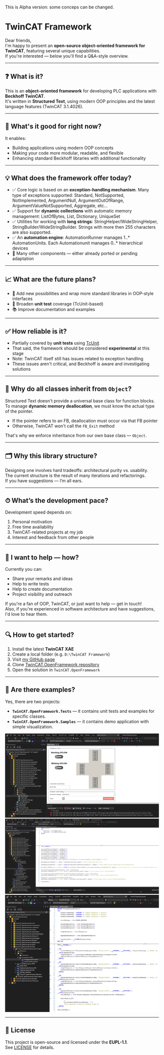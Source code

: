 This is Alpha version: some conceps can be changed.

# TwinCAT Framework

Dear friends,  
I'm happy to present an **open-source object-oriented framework for TwinCAT**, featuring several unique capabilities.  
If you're interested — below you'll find a Q&A-style overview.

---

## ❓ What is it?

This is an **object-oriented framework** for developing PLC applications with **Beckhoff TwinCAT**.  
It's written in **Structured Text**, using modern OOP principles and the latest language features (TwinCAT 3.1.4026).

---

## 🔧 What's it good for right now?

It enables:

- Building applications using modern OOP concepts
- Making your code more modular, readable, and flexible
- Enhancing standard Beckhoff libraries with additional functionality

---

## 💡 What does the framework offer today?

- ✅ Core logic is based on an **exception-handling mechanism**. Many type of exceptions supported: Standard, NotSupported, NotImplemented, ArgumentNull, ArgumentOutOfRange, ArgumentValueNotSupported, Aggregate, etc...
- ✅ Support for **dynamic collections** with automatic memory management: ListOfBytes, List, Dictionary, UniqueSet
- ✅ Utilities for working with **long strings**: StringHelper/WideStringHelper, StringBuilder/WideStringBuilder. Strings with more then 255 characters are also supported.
- ✅ An **automation engine**: AutomationRunner manages 1..* AutomationUnits. Each Automationunit manages 0..* hierarchical devices
- 🔧 Many other components — either already ported or pending adaptation

---

## 📈 What are the future plans?

- 🧱 Add new possibilities and wrap more standard libraries in OOP-style interfaces
- 🧪 Broaden **unit test** coverage (TcUnit-based)
- 📚 Improve documentation and examples

---

## ✅ How reliable is it?

- Partially covered by **unit tests** using [TcUnit](https://github.com/tcunit/TcUnit)
- That said, the framework should be considered **experimental** at this stage
- Note: TwinCAT itself still has issues related to exception handling
- These issues aren't critical, and Beckhoff is aware and investigating solutions

---

## 🧱 Why do all classes inherit from `Object`?

Structured Text doesn't provide a universal base class for function blocks.  
To manage **dynamic memory deallocation**, we must know the actual type of the pointer.

- If the pointer refers to an FB, deallocation must occur via that FB pointer
- Otherwise, TwinCAT won't call the `FB_Exit` method

That's why we enforce inheritance from our own base class — `Object`.

---

## 🗂 Why this library structure?

Designing one involves hard tradeoffs: architectural purity vs. usability.  
The current structure is the result of many iterations and refactorings.  
If you have suggestions — I’m all ears.

---

## ⏱ What’s the development pace?

Development speed depends on:

1. Personal motivation  
2. Free time availability  
3. TwinCAT-related projects at my job  
4. Interest and feedback from other people

---

## 🤝 I want to help — how?

Currently you can:

- Share your remarks and ideas
- Help to write tests
- Help to create documentation  
- Project visibility and outreach

If you're a fan of OOP, TwinCAT, or just want to help — get in touch!  
Also, if you're experienced in software architecture and have suggestions, I'd love to hear them.

---

## 🔍 How to get started?

1. Install the latest **TwinCAT XAE**  
2. Create a local folder (e.g. `D:\TwinCAT Framework`)  
3. Visit [my GitHub page](https://github.com/trofimich?tab=repositories)  
4. Clone [TwinCAT.OpenFramework repository](https://github.com/trofimich/TwinCAT.OpenFramework.git)
5. Open the solution in `TwinCAT.OpenFramework`

---

## 🧪 Are there examples?

Yes, there are two projects:  
- **`TwinCAT.OpenFramework.Tests`** — it contains unit tests and examples for specific classes.
- **`TwinCAT.OpenFramework.Samples`** — it contains demo application with simple visualization.

![Signal Controlled Intersection](Screenshots/SignalControlledIntersection.png)
![Collections test](Screenshots/TestCollections.png)
![Exceptions test](Screenshots/TestExceptions.png)

---

## 📄 License

This project is open-source and licensed under the **EUPL-1.1**.  
See [LICENSE](./LICENSE) for details.

